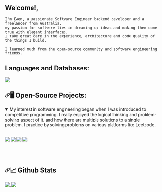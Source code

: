## Welcome!,

```
I'm Ewen, a passionate Software Engineer backend developer and a freelancer from Australia.
my passion for software lies in dreaming up ideas and making them come true with elegant interfaces.
I take great care in the experience, architecture and code quality of the things I build.

I learned much from the open-source community and software engineering friends.
```

## Languages and Databases:

<p align="left">
    <img src="https://skillicons.dev/icons?i=git,java,kotlin,nextjs,react,redis,tailwind,py,pug,raspberrypi,swift,tensorflow,ts,workers,vue,postgres,ps,mysql,html,css,grafana,express,dotnet,docker,discord,cloudflare,bash,arduino,mongodb,nginx,nodejs,androidstudio,cassandra,bots,go,haskell,kubernetes,nuxtjs,php,postman,regex,rust,threejs,sass,powershell,electron,js,assembly&perline=16" />
</p>

<h2 dir="auto"><a id="user-content-machine-learning" class="anchor" aria-hidden="true" href="#machine-learning"><svg class="octicon octicon-link" viewBox="0 0 16 16" version="1.1" width="16" height="16" aria-hidden="true"><path d="m7.775 3.275 1.25-1.25a3.5 3.5 0 1 1 4.95 4.95l-2.5 2.5a3.5 3.5 0 0 1-4.95 0 .751.751 0 0 1 .018-1.042.751.751 0 0 1 1.042-.018 1.998 1.998 0 0 0 2.83 0l2.5-2.5a2.002 2.002 0 0 0-2.83-2.83l-1.25 1.25a.751.751 0 0 1-1.042-.018.751.751 0 0 1-.018-1.042Zm-4.69 9.64a1.998 1.998 0 0 0 2.83 0l1.25-1.25a.751.751 0 0 1 1.042.018.751.751 0 0 1 .018 1.042l-1.25 1.25a3.5 3.5 0 1 1-4.95-4.95l2.5-2.5a3.5 3.5 0 0 1 4.95 0 .751.751 0 0 1-.018 1.042.751.751 0 0 1-1.042.018 1.998 1.998 0 0 0-2.83 0l-2.5 2.5a1.998 1.998 0 0 0 0 2.83Z"></path></svg></a>🖥️ Open-Source Projects:</h2>

<details open="">
  <summary>My interest in software engineering began when I was introduced to competitive programming. I really enjoyed the logical thinking and problem-solving aspect of it, and how there are multiple solutions to a single problem. I practice by solving problems on various platforms like Leetcode.</summary>
  <br>
  <p dir="auto">
    <a href="https://github.com/Frost-Lord/LogShield">
    <img align="left" src="https://github-readme-stats.vercel.app/api/pin/?username=Frost-Lord&repo=LogShield&bg_color=0c1014&theme=dark" style="max-width: 100%;">
    </a>
    <a href="https://github.com/Frost-Lord/HaskMate">
    <img align="left" src="https://github-readme-stats.vercel.app/api/pin/?username=Frost-Lord&repo=HaskMate&bg_color=0c1014&theme=dark" style="max-width: 100%;">
    </a>
    <a href="https://github.com/Frost-Lord/FrostLink">
    <img align="left" src="https://github-readme-stats.vercel.app/api/pin/?username=Frost-Lord&repo=FrostLink&bg_color=0c1014&theme=dark" style="max-width: 100%;">
    </a>
    <a href="https://github.com/Frost-Lord/SketchCalc">
    <img align="left" src="https://github-readme-stats.vercel.app/api/pin/?username=Frost-Lord&repo=SketchCalc&bg_color=0c1014&theme=dark" style="max-width: 100%;">
    </a>
  </p>
</details><br clear="left"/>
    
<br clear="left"/><br>
<h2 dir="auto"><a id="user-content--github-stats" class="anchor" aria-hidden="true" href="#-github-stats"><svg class="octicon octicon-link" viewBox="0 0 16 16" version="1.1" width="16" height="16" aria-hidden="true"><path d="m7.775 3.275 1.25-1.25a3.5 3.5 0 1 1 4.95 4.95l-2.5 2.5a3.5 3.5 0 0 1-4.95 0 .751.751 0 0 1 .018-1.042.751.751 0 0 1 1.042-.018 1.998 1.998 0 0 0 2.83 0l2.5-2.5a2.002 2.002 0 0 0-2.83-2.83l-1.25 1.25a.751.751 0 0 1-1.042-.018.751.751 0 0 1-.018-1.042Zm-4.69 9.64a1.998 1.998 0 0 0 2.83 0l1.25-1.25a.751.751 0 0 1 1.042.018.751.751 0 0 1 .018 1.042l-1.25 1.25a3.5 3.5 0 1 1-4.95-4.95l2.5-2.5a3.5 3.5 0 0 1 4.95 0 .751.751 0 0 1-.018 1.042.751.751 0 0 1-1.042.018 1.998 1.998 0 0 0-2.83 0l-2.5 2.5a1.998 1.998 0 0 0 0 2.83Z"></path></svg></a><g-emoji class="g-emoji" alias="chart_with_upwards_trend" fallback-src="https://github.githubassets.com/images/icons/emoji/unicode/1f4c8.png">📈</g-emoji> Github Stats</h2>

<a href="https://github.com/Frost-Lord/">
  <img align="center" src="http://23.27.6.132:9000/top-langs/?username=Frost-Lord&langs_count=8&hide=css,scss,html,php,ejs&exclude_repo=Void-Logs,Password-manager,Discord-Proxy,Docker-code-environment,VPS-control-panel,NeuralNova,LogShield,AI-Games,BlazeDB,DocUMentor,StatusPlus&title_color=ffffff&text_color=c9cacc&icon_color=2bbc8a&bg_color=0c1014&layout=compact" style="max-width: 100%;">
</a>

<a href="https://github.com/Frost-Lord/">
  <img align="center" src="http://23.27.6.132:9000/?username=Frost-Lord&count_private=true&show_icons=true&exclude_repo=IPT-Games-Website,AI-Games,Github-management-Bot,StatusPlus,Watcher-V14&hide_title=true&include_all_commits=true&theme=dark&bg_color=0c1014" style="max-width: 100%;">
</a>
